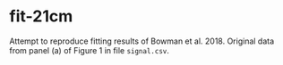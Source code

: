 # fit-21cm

Attempt to reproduce fitting results of Bowman et al. 2018. Original data from panel (a) of Figure 1 in file `signal.csv`.
